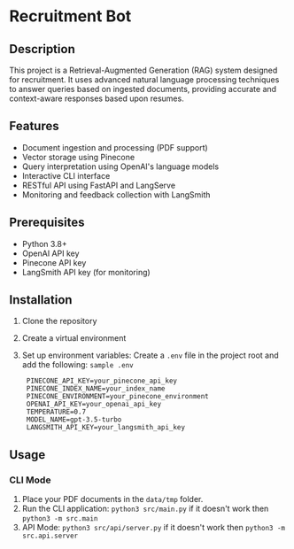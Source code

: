 # Recruitment Bot

## Description
This project is a Retrieval-Augmented Generation (RAG) system designed for recruitment. It uses advanced natural language processing techniques to answer queries based on ingested documents, providing accurate and context-aware responses based upon resumes.

## Features
- Document ingestion and processing (PDF support)
- Vector storage using Pinecone
- Query interpretation using OpenAI's language models
- Interactive CLI interface
- RESTful API using FastAPI and LangServe
- Monitoring and feedback collection with LangSmith

## Prerequisites
- Python 3.8+
- OpenAI API key
- Pinecone API key
- LangSmith API key (for monitoring)

## Installation

1. Clone the repository
2. Create a virtual environment
3. Set up environment variables:
Create a `.env` file in the project root and add the following:
```sample .env```

        PINECONE_API_KEY=your_pinecone_api_key  
        PINECONE_INDEX_NAME=your_index_name  
        PINECONE_ENVIRONMENT=your_pinecone_environment  
        OPENAI_API_KEY=your_openai_api_key  
        TEMPERATURE=0.7  
        MODEL_NAME=gpt-3.5-turbo  
        LANGSMITH_API_KEY=your_langsmith_api_key  
## Usage

### CLI Mode
1. Place your PDF documents in the `data/tmp` folder.
2. Run the CLI application:
```python3 src/main.py``` if it doesn't work then ```python3 -m src.main```
3. API Mode:
```python3 src/api/server.py``` if it doesn't work then ```python3 -m src.api.server```
